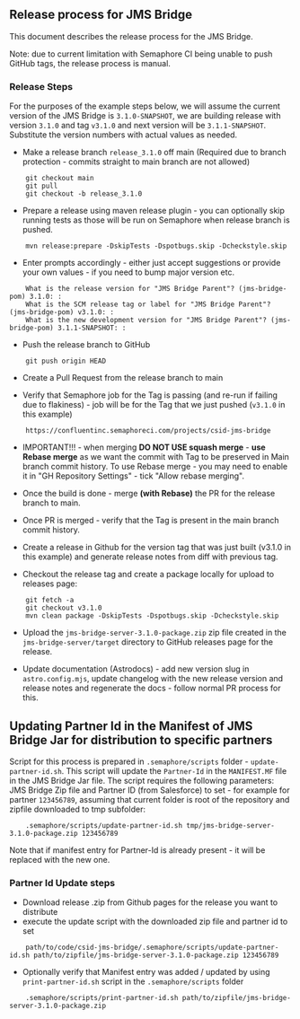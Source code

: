 ## Release process for JMS Bridge
This document describes the release process for the JMS Bridge.

Note: due to current limitation with Semaphore CI being unable to push GitHub tags, the release process is manual.

### Release Steps
For the purposes of the example steps below, we will assume the current version of the JMS Bridge is `3.1.0-SNAPSHOT`, we are building release with version `3.1.0` and tag `v3.1.0` and next version will be `3.1.1-SNAPSHOT`. Substitute the version numbers with actual values as needed.

- Make a release branch `release_3.1.0` off main (Required due to branch protection - commits straight to main branch are not allowed) 
```
    git checkout main
    git pull
    git checkout -b release_3.1.0 
``` 
- Prepare a release using maven release plugin - you can optionally skip running tests as those will be run on Semaphore when release branch is pushed.
```
    mvn release:prepare -DskipTests -Dspotbugs.skip -Dcheckstyle.skip
```
- Enter prompts accordingly - either just accept suggestions or provide your own values - if you need to bump major version etc.
```
    What is the release version for "JMS Bridge Parent"? (jms-bridge-pom) 3.1.0: : 
    What is the SCM release tag or label for "JMS Bridge Parent"? (jms-bridge-pom) v3.1.0: : 
    What is the new development version for "JMS Bridge Parent"? (jms-bridge-pom) 3.1.1-SNAPSHOT: : 
```
- Push the release branch to GitHub
```
    git push origin HEAD
```
- Create a Pull Request from the release branch to main

- Verify that Semaphore job for the Tag is passing (and re-run if failing due to flakiness) - job will be for the Tag that we just pushed (`v3.1.0` in this example)
```
    https://confluentinc.semaphoreci.com/projects/csid-jms-bridge
```
- IMPORTANT!!! - when merging **DO NOT USE squash merge** - **use Rebase merge** as we want the commit with Tag to be preserved in Main branch commit history. To use Rebase merge - you may need to enable it in "GH Repository Settings" - tick "Allow rebase merging".
- Once the build is done - merge **(with Rebase)** the PR for the release branch to main.
- Once PR is merged - verify that the Tag is present in the main branch commit history.

- Create a release in Github for the version tag that was just built (v3.1.0 in this example) and generate release notes from diff with previous tag.
- Checkout the release tag and create a package locally for upload to releases page:
```
    git fetch -a
    git checkout v3.1.0
    mvn clean package -DskipTests -Dspotbugs.skip -Dcheckstyle.skip
```
- Upload the `jms-bridge-server-3.1.0-package.zip` zip file created in the `jms-bridge-server/target` directory to GitHub releases page for the release.

- Update documentation (Astrodocs) - add new version slug in `astro.config.mjs`, update changelog with the new release version and release notes and regenerate the docs - follow normal PR process for this.

## Updating Partner Id in the Manifest of JMS Bridge Jar for distribution to specific partners
Script for this process is prepared in `.semaphore/scripts` folder - `update-partner-id.sh`. This script will update the `Partner-Id` in the `MANIFEST.MF` file in the JMS Bridge Jar file. The script requires the following parameters: JMS Bridge Zip file and Partner ID (from Salesforce) to set - for example for partner `123456789`, assuming that current folder is root of the repository and zipfile downloaded to tmp subfolder:
```
    .semaphore/scripts/update-partner-id.sh tmp/jms-bridge-server-3.1.0-package.zip 123456789
```
Note that if manifest entry for Partner-Id is already present - it will be replaced with the new one.

### Partner Id Update steps
- Download release .zip from Github pages for the release you want to distribute
- execute the update script with the downloaded zip file and partner id to set
```
    path/to/code/csid-jms-bridge/.semaphore/scripts/update-partner-id.sh path/to/zipfile/jms-bridge-server-3.1.0-package.zip 123456789
```
- Optionally verify that Manifest entry was added / updated by using `print-partner-id.sh` script in the `.semaphore/scripts` folder
```
    .semaphore/scripts/print-partner-id.sh path/to/zipfile/jms-bridge-server-3.1.0-package.zip
```